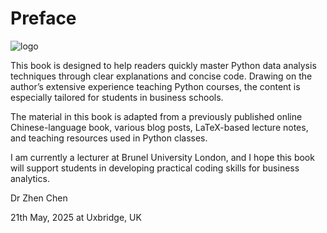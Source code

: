 # Preface

![logo](logo.png)


This book is designed to help readers quickly master Python data analysis techniques through clear explanations and concise code. Drawing on the author’s extensive experience teaching Python courses, the content is especially tailored for students in business schools.

The material in this book is adapted from a previously published online Chinese-language book, various blog posts, LaTeX-based lecture notes, and teaching resources used in Python classes.

I am currently a lecturer at Brunel University London, and I hope this book will support students in developing practical coding skills for business analytics.

Dr Zhen Chen

21th May, 2025 at Uxbridge, UK 

<script src="https://giscus.app/client.js"
        data-repo="robinchen121/book-Python-Data-Science"
        data-repo-id="R_kgDOKFdyOw"
        data-category="Announcements"
        data-category-id="DIC_kwDOKFdyO84CgWHi"
        data-mapping="pathname"
        data-strict="0"
        data-reactions-enabled="1"
        data-emit-metadata="0"
        data-input-position="bottom"
        data-theme="light"
        data-lang="en"
        crossorigin="anonymous"
        async>
</script>

<!-- Toogle google translation -->
<div id="google_translate_element"></div>
<script type="text/javascript">
      function googleTranslateElementInit() {
        new google.translate.TranslateElement({ pageLanguage: 'zh-CN',
                  includedLanguages: 'en,zh-CN,zh-TW,ja,ko,de,ru,fr,es,it,pt,hi,ar,fa',
layout: google.translate.TranslateElement.InlineLayout.SIMPLE }, 'google_translate_element');
      }
</script>
<script type="text/javascript"
      src="https://translate.google.com/translate_a/element.js?cb=googleTranslateElementInit"
></script>
<br>